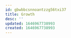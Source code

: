 ```yaml
---
id: gbwbbcsnnoantzzg56txi37
title: Growth
desc: ''
updated: 1646967738993
created: 1646967738993
---
```



